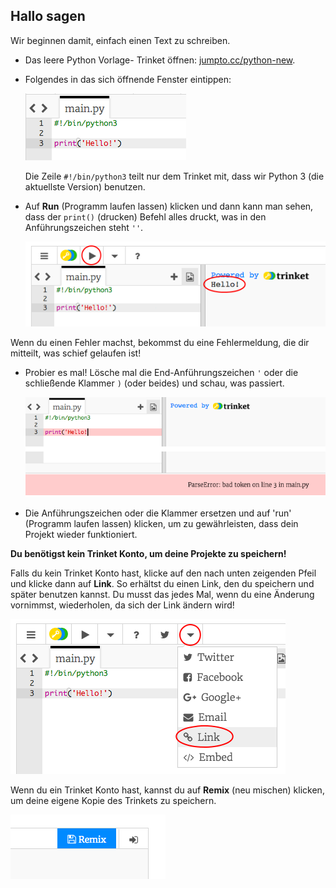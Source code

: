 ## Hallo sagen

Wir beginnen damit, einfach einen Text zu schreiben.

+ Das leere Python Vorlage- Trinket öffnen: <a href="http://jumpto.cc/python-new" target="_blank">jumpto.cc/python-new</a>.

+ Folgendes in das sich öffnende Fenster eintippen:

    ![screenshot](images/me-hi.png)

    Die Zeile `#!/bin/python3` teilt nur dem Trinket mit, dass wir Python 3 (die aktuellste Version) benutzen.

+ Auf **Run** (Programm laufen lassen) klicken und dann kann man sehen, dass der `print()` (drucken) Befehl alles druckt, was in den Anführungszeichen steht `''`.

    ![screenshot](images/me-hi-test.png)

Wenn du einen Fehler machst, bekommst du eine Fehlermeldung, die dir mitteilt, was schief gelaufen ist! 

+ Probier es mal! Lösche mal die End-Anführungszeichen `'` oder die schließende Klammer  `)` (oder beides) und schau, was passiert.

    ![screenshot](images/me-syntax.png)

+ Die Anführungszeichen oder die Klammer ersetzen und auf 'run' (Programm laufen lassen) klicken, um zu gewährleisten, dass dein Projekt wieder funktioniert.

__Du benötigst kein Trinket Konto, um deine Projekte zu speichern!__

Falls du kein Trinket Konto hast, klicke auf den nach unten zeigenden Pfeil und klicke dann auf **Link**. So erhältst du einen Link, den du speichern und später benutzen kannst. Du musst das jedes Mal, wenn du eine Änderung vornimmst, wiederholen, da sich der Link ändern wird!

![screenshot](images/me-link.png)

Wenn du ein Trinket Konto hast, kannst du auf **Remix** (neu mischen) klicken, um deine eigene Kopie des Trinkets zu speichern.

![screenshot](images/me-remix.png)
